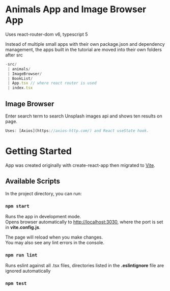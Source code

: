 # Animals App and Image Browser App

Uses react-router-dom v6, typescript 5

Instead of multiple small apps with their own package.json and dependency management, the apps built in the tutorial are moved into their own folders after src
```js
-src/
 | animals/
 | ImageBrowser/
 | BookList/
 | App.tsx // where react router is used
 | index.tsx
```

## Image Browser

Enter search term to search Unsplash images api and shows ten results on page.

```js
Uses: [Axios](https://axios-http.com/) and React useState hook.
```

# Getting Started

App was created originally with create-react-app then migrated to [Vite](https://vitejs.dev/guide/).

## Available Scripts

In the project directory, you can run:

### `npm start`

Runs the app in development mode.\
Opens browser automatically to [http://localhost:3030](http://localhost:3030), where the port is set in **vite.config.js**.

The page will reload when you make changes.\
You may also see any lint errors in the console.

### `npm run lint`

Runs eslint against all .tsx files, directories listed in the **.eslintignore** file are ignored automatically

### `npm test`
